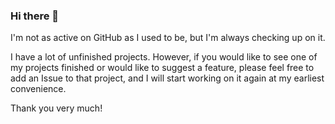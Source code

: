 ### Hi there 👋

I'm not as active on GitHub as I used to be, but I'm always checking up on it.

I have a lot of unfinished projects. However, if you would like to see one of my projects finished or would like to suggest a feature,
please feel free to add an Issue to that project, and I will start working on it again at my earliest convenience.

Thank you very much!

<!--
**lduran2/lduran2** is a ✨ _special_ ✨ repository because its `README.md` (this file) appears on your GitHub profile.

Here are some ideas to get you started:

- 🔭 I’m currently working on ...
- 🌱 I’m currently learning ...
- 👯 I’m looking to collaborate on ...
- 🤔 I’m looking for help with ...
- 💬 Ask me about ...
- 📫 How to reach me: ...
- 😄 Pronouns: ...
- ⚡ Fun fact: ...
-->
